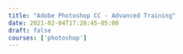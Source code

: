 ```yaml
---
title: "Adobe Photoshop CC - Advanced Training"
date: 2021-02-04T17:28:45-05:00
draft: false
courses: ['photoshop']
---
```


